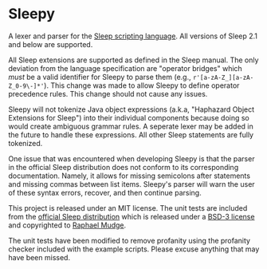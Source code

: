 # Sleepy

A lexer and parser for the [Sleep scripting language](http://sleep.dashnine.org/).
All versions of Sleep 2.1 and below are supported.

All Sleep extensions are supported as defined in the Sleep manual.
The only deviation from the language specification are "operator bridges" which _must_ be a valid identifier for Sleepy to parse them (e.g., `r'[a-zA-Z_][a-zA-Z_0-9\-]*'`).
This change was made to allow Sleepy to define operator precedence rules.
This change should not cause any issues.

Sleepy will not tokenize Java object expressions (a.k.a, "Haphazard Object Extensions for Sleep") into their individual components because doing so would create ambiguous grammar rules.
A seperate lexer may be added in the future to handle these expressions.
All other Sleep statements are fully tokenized.

One issue that was encountered when developing Sleepy is that the parser in the official Sleep distribution does not conform to its corresponding documentation.
Namely, it allows for missing semicolons after statements and missing commas between list items.
Sleepy's parser will warn the user of these syntax errors, recover, and then continue parsing.

This project is released under an MIT license.
The unit tests are included from the [official Sleep distribution](http://sleep.dashnine.org/download.html) which is released under a [BSD-3 license](https://github.com/rsmudge/sleep/blob/master/license.txt) and copyrighted to [Raphael Mudge](https://github.com/rsmudge/sleep/tree/master).

The unit tests have been modified to remove profanity using the profanity checker included with the example scripts.
Please excuse anything that may have been missed.
